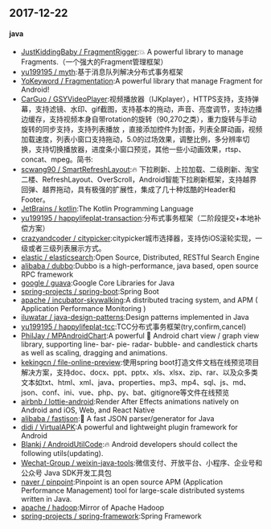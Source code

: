 ## 2017-12-22

#### java
* [JustKiddingBaby / FragmentRigger](https://github.com/JustKiddingBaby/FragmentRigger):💥 A powerful library to manage Fragments.（一个强大的Fragment管理框架）
* [yu199195 / myth](https://github.com/yu199195/myth):基于消息队列解决分布式事务框架
* [YoKeyword / Fragmentation](https://github.com/YoKeyword/Fragmentation):A powerful library that manage Fragment for Android!
* [CarGuo / GSYVideoPlayer](https://github.com/CarGuo/GSYVideoPlayer):视频播放器（IJKplayer），HTTPS支持，支持弹幕，支持滤镜、水印、gif截图，支持基本的拖动，声音、亮度调节，支持边播边缓存，支持视频本身自带rotation的旋转（90,270之类），重力旋转与手动旋转的同步支持，支持列表播放 ，直接添加控件为封面，列表全屏动画，视频加载速度，列表小窗口支持拖动，5.0的过场效果，调整比例，多分辨率切换，支持切换播放器，进度条小窗口预览，其他一些小动画效果，rtsp、concat、mpeg。简书:
* [scwang90 / SmartRefreshLayout](https://github.com/scwang90/SmartRefreshLayout):🔥 下拉刷新、上拉加载、二级刷新、淘宝二楼、RefreshLayout、OverScroll，Android智能下拉刷新框架，支持越界回弹、越界拖动，具有极强的扩展性，集成了几十种炫酷的Header和 Footer。
* [JetBrains / kotlin](https://github.com/JetBrains/kotlin):The Kotlin Programming Language
* [yu199195 / happylifeplat-transaction](https://github.com/yu199195/happylifeplat-transaction):分布式事务框架（二阶段提交+本地补偿方案）
* [crazyandcoder / citypicker](https://github.com/crazyandcoder/citypicker):citypicker城市选择器，支持仿iOS滚轮实现，一级或者三级列表展示方式。
* [elastic / elasticsearch](https://github.com/elastic/elasticsearch):Open Source, Distributed, RESTful Search Engine
* [alibaba / dubbo](https://github.com/alibaba/dubbo):Dubbo is a high-performance, java based, open source RPC framework
* [google / guava](https://github.com/google/guava):Google Core Libraries for Java
* [spring-projects / spring-boot](https://github.com/spring-projects/spring-boot):Spring Boot
* [apache / incubator-skywalking](https://github.com/apache/incubator-skywalking):A distributed tracing system, and APM ( Application Performance Monitoring )
* [iluwatar / java-design-patterns](https://github.com/iluwatar/java-design-patterns):Design patterns implemented in Java
* [yu199195 / happylifeplat-tcc](https://github.com/yu199195/happylifeplat-tcc):TCC分布式事务框架(try,confirm,cancel)
* [PhilJay / MPAndroidChart](https://github.com/PhilJay/MPAndroidChart):A powerful 🚀 Android chart view / graph view library, supporting line- bar- pie- radar- bubble- and candlestick charts as well as scaling, dragging and animations.
* [kekingcn / file-online-preview](https://github.com/kekingcn/file-online-preview):使用spring boot打造文件文档在线预览项目解决方案，支持doc、docx、ppt、pptx、xls、xlsx、zip、rar、以及众多类文本如txt、html、xml、java、properties、mp3、mp4、sql、js、md、json、conf、ini、vue、php、py、bat、gitignore等文件在线预览
* [airbnb / lottie-android](https://github.com/airbnb/lottie-android):Render After Effects animations natively on Android and iOS, Web, and React Native
* [alibaba / fastjson](https://github.com/alibaba/fastjson):🚄 A fast JSON parser/generator for Java
* [didi / VirtualAPK](https://github.com/didi/VirtualAPK):A powerful and lightweight plugin framework for Android
* [Blankj / AndroidUtilCode](https://github.com/Blankj/AndroidUtilCode):🔥 Android developers should collect the following utils(updating).
* [Wechat-Group / weixin-java-tools](https://github.com/Wechat-Group/weixin-java-tools):微信支付、开放平台、小程序、企业号和公众号 Java SDK开发工具包
* [naver / pinpoint](https://github.com/naver/pinpoint):Pinpoint is an open source APM (Application Performance Management) tool for large-scale distributed systems written in Java.
* [apache / hadoop](https://github.com/apache/hadoop):Mirror of Apache Hadoop
* [spring-projects / spring-framework](https://github.com/spring-projects/spring-framework):Spring Framework
